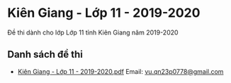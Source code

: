 # Kiên Giang - Lớp 11 - 2019-2020

Đề thi dành cho lớp Lớp 11 tỉnh Kiên Giang năm 2019-2020

## Danh sách đề thi

- [Kiên Giang - Lớp 11 - 2019-2020.pdf](Kiên%20Giang%20-%20Lớp%2011%20-%202019-2020.pdf)
Email: vu.qn23p0778@gmail.com

